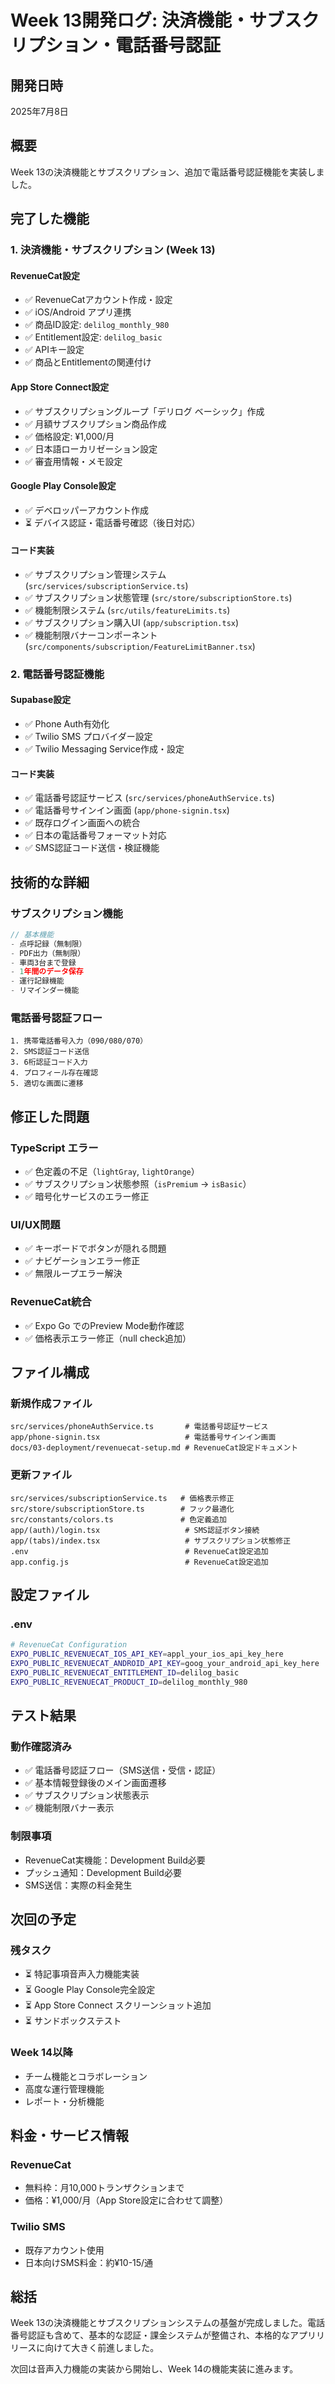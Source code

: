# Week 13開発ログ: 決済機能・サブスクリプション・電話番号認証

## 開発日時
2025年7月8日

## 概要
Week 13の決済機能とサブスクリプション、追加で電話番号認証機能を実装しました。

## 完了した機能

### 1. 決済機能・サブスクリプション (Week 13)

#### RevenueCat設定
- ✅ RevenueCatアカウント作成・設定
- ✅ iOS/Android アプリ連携
- ✅ 商品ID設定: `delilog_monthly_980`
- ✅ Entitlement設定: `delilog_basic`
- ✅ APIキー設定
- ✅ 商品とEntitlementの関連付け

#### App Store Connect設定
- ✅ サブスクリプショングループ「デリログ ベーシック」作成
- ✅ 月額サブスクリプション商品作成
- ✅ 価格設定: ¥1,000/月
- ✅ 日本語ローカリゼーション設定
- ✅ 審査用情報・メモ設定

#### Google Play Console設定
- ✅ デベロッパーアカウント作成
- ⏳ デバイス認証・電話番号確認（後日対応）

#### コード実装
- ✅ サブスクリプション管理システム (`src/services/subscriptionService.ts`)
- ✅ サブスクリプション状態管理 (`src/store/subscriptionStore.ts`)
- ✅ 機能制限システム (`src/utils/featureLimits.ts`)
- ✅ サブスクリプション購入UI (`app/subscription.tsx`)
- ✅ 機能制限バナーコンポーネント (`src/components/subscription/FeatureLimitBanner.tsx`)

### 2. 電話番号認証機能

#### Supabase設定
- ✅ Phone Auth有効化
- ✅ Twilio SMS プロバイダー設定
- ✅ Twilio Messaging Service作成・設定

#### コード実装
- ✅ 電話番号認証サービス (`src/services/phoneAuthService.ts`)
- ✅ 電話番号サインイン画面 (`app/phone-signin.tsx`)
- ✅ 既存ログイン画面への統合
- ✅ 日本の電話番号フォーマット対応
- ✅ SMS認証コード送信・検証機能

## 技術的な詳細

### サブスクリプション機能
```typescript
// 基本機能
- 点呼記録（無制限）
- PDF出力（無制限）
- 車両3台まで登録
- 1年間のデータ保存
- 運行記録機能
- リマインダー機能
```

### 電話番号認証フロー
```
1. 携帯電話番号入力（090/080/070）
2. SMS認証コード送信
3. 6桁認証コード入力
4. プロフィール存在確認
5. 適切な画面に遷移
```

## 修正した問題

### TypeScript エラー
- ✅ 色定義の不足（`lightGray`, `lightOrange`）
- ✅ サブスクリプション状態参照（`isPremium` → `isBasic`）
- ✅ 暗号化サービスのエラー修正

### UI/UX問題
- ✅ キーボードでボタンが隠れる問題
- ✅ ナビゲーションエラー修正
- ✅ 無限ループエラー解決

### RevenueCat統合
- ✅ Expo Go でのPreview Mode動作確認
- ✅ 価格表示エラー修正（null check追加）

## ファイル構成

### 新規作成ファイル
```
src/services/phoneAuthService.ts       # 電話番号認証サービス
app/phone-signin.tsx                   # 電話番号サインイン画面
docs/03-deployment/revenuecat-setup.md # RevenueCat設定ドキュメント
```

### 更新ファイル
```
src/services/subscriptionService.ts   # 価格表示修正
src/store/subscriptionStore.ts        # フック最適化
src/constants/colors.ts               # 色定義追加
app/(auth)/login.tsx                   # SMS認証ボタン接続
app/(tabs)/index.tsx                   # サブスクリプション状態修正
.env                                   # RevenueCat設定追加
app.config.js                          # RevenueCat設定追加
```

## 設定ファイル

### .env
```bash
# RevenueCat Configuration
EXPO_PUBLIC_REVENUECAT_IOS_API_KEY=appl_your_ios_api_key_here
EXPO_PUBLIC_REVENUECAT_ANDROID_API_KEY=goog_your_android_api_key_here
EXPO_PUBLIC_REVENUECAT_ENTITLEMENT_ID=delilog_basic
EXPO_PUBLIC_REVENUECAT_PRODUCT_ID=delilog_monthly_980
```

## テスト結果

### 動作確認済み
- ✅ 電話番号認証フロー（SMS送信・受信・認証）
- ✅ 基本情報登録後のメイン画面遷移
- ✅ サブスクリプション状態表示
- ✅ 機能制限バナー表示

### 制限事項
- RevenueCat実機能：Development Build必要
- プッシュ通知：Development Build必要
- SMS送信：実際の料金発生

## 次回の予定

### 残タスク
- ⏳ 特記事項音声入力機能実装
- ⏳ Google Play Console完全設定
- ⏳ App Store Connect スクリーンショット追加
- ⏳ サンドボックステスト

### Week 14以降
- チーム機能とコラボレーション
- 高度な運行管理機能
- レポート・分析機能

## 料金・サービス情報

### RevenueCat
- 無料枠：月10,000トランザクションまで
- 価格：¥1,000/月（App Store設定に合わせて調整）

### Twilio SMS
- 既存アカウント使用
- 日本向けSMS料金：約¥10-15/通

## 総括

Week 13の決済機能とサブスクリプションシステムの基盤が完成しました。電話番号認証も含めて、基本的な認証・課金システムが整備され、本格的なアプリリリースに向けて大きく前進しました。

次回は音声入力機能の実装から開始し、Week 14の機能実装に進みます。